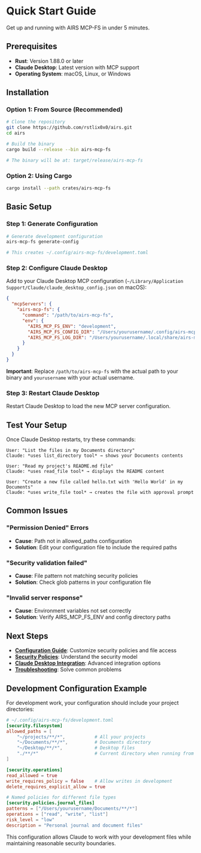 # Quick Start Guide

Get up and running with AIRS MCP-FS in under 5 minutes.

## Prerequisites

- **Rust**: Version 1.88.0 or later
- **Claude Desktop**: Latest version with MCP support
- **Operating System**: macOS, Linux, or Windows

## Installation

### Option 1: From Source (Recommended)
```bash
# Clone the repository
git clone https://github.com/rstlix0x0/airs.git
cd airs

# Build the binary
cargo build --release --bin airs-mcp-fs

# The binary will be at: target/release/airs-mcp-fs
```

### Option 2: Using Cargo
```bash
cargo install --path crates/airs-mcp-fs
```

## Basic Setup

### Step 1: Generate Configuration
```bash
# Generate development configuration
airs-mcp-fs generate-config

# This creates ~/.config/airs-mcp-fs/development.toml
```

### Step 2: Configure Claude Desktop

Add to your Claude Desktop MCP configuration (`~/Library/Application Support/Claude/claude_desktop_config.json` on macOS):

```json
{
  "mcpServers": {
    "airs-mcp-fs": {
      "command": "/path/to/airs-mcp-fs",
      "env": {
        "AIRS_MCP_FS_ENV": "development",
        "AIRS_MCP_FS_CONFIG_DIR": "/Users/yourusername/.config/airs-mcp-fs",
        "AIRS_MCP_FS_LOG_DIR": "/Users/yourusername/.local/share/airs-mcp-fs/logs"
      }
    }
  }
}
```

**Important**: Replace `/path/to/airs-mcp-fs` with the actual path to your binary and `yourusername` with your actual username.

### Step 3: Restart Claude Desktop

Restart Claude Desktop to load the new MCP server configuration.

## Test Your Setup

Once Claude Desktop restarts, try these commands:

```
User: "List the files in my Documents directory"
Claude: *uses list_directory tool* → shows your Documents contents

User: "Read my project's README.md file"
Claude: *uses read_file tool* → displays the README content

User: "Create a new file called hello.txt with 'Hello World' in my Documents"
Claude: *uses write_file tool* → creates the file with approval prompt
```

## Common Issues

### "Permission Denied" Errors
- **Cause**: Path not in allowed_paths configuration
- **Solution**: Edit your configuration file to include the required paths

### "Security validation failed"
- **Cause**: File pattern not matching security policies
- **Solution**: Check glob patterns in your configuration file

### "Invalid server response"
- **Cause**: Environment variables not set correctly
- **Solution**: Verify AIRS_MCP_FS_ENV and config directory paths

## Next Steps

- **[Configuration Guide](./configuration.md)**: Customize security policies and file access
- **[Security Policies](./configuration/security.md)**: Understand the security model
- **[Claude Desktop Integration](./configuration/claude_desktop.md)**: Advanced integration options
- **[Troubleshooting](./configuration/troubleshooting.md)**: Solve common problems

## Development Configuration Example

For development work, your configuration should include your project directories:

```toml
# ~/.config/airs-mcp-fs/development.toml
[security.filesystem]
allowed_paths = [
    "~/projects/**/*",           # All your projects
    "~/Documents/**/*",          # Documents directory
    "~/Desktop/**/*",            # Desktop files
    "./**/*"                     # Current directory when running from project
]

[security.operations]
read_allowed = true
write_requires_policy = false    # Allow writes in development
delete_requires_explicit_allow = true

# Named policies for different file types
[security.policies.journal_files]
patterns = ["/Users/yourusername/Documents/**/*"]
operations = ["read", "write", "list"]
risk_level = "low"
description = "Personal journal and document files"
```

This configuration allows Claude to work with your development files while maintaining reasonable security boundaries.
